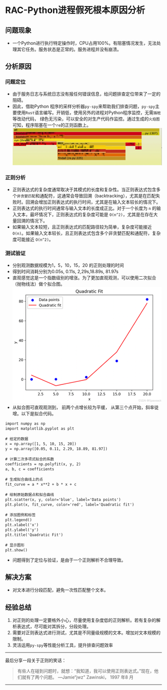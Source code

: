 # RAC-Python进程假死根本原因分析

## 问题现象
- 一个Python进行执行特定操作时，CPU占用100%。有阻塞情况发生，无法处理其它任务。服务状态是正常的。服务进程并没有崩溃。
## 分析原因
### 问题定位
- 由于服务日志与系统日志没有报任何错误信息，给问题排查定位带来了一定的阻碍。
- 因此，借助Python 程序的采样分析器`py-spy`来帮助我们排查问题，`py-spy`主要使用`Rust`语言编写。开销低，使用另外的进程对Python程序监控，无需`插桩`等改动代码， 绿色无污染，可以安全的对生产代码作监控。通过生成的`火焰图`可知，程序阻塞在一个`re`的正则函数上。
![火焰图](640.webp)
### 正则分析
- 正则表达式的复杂度通常取决于其模式的长度和复杂性。当正则表达式包含多个`非贪婪匹配`和通配符，这通常会导致回溯（backtracking），尤其是在匹配失败时。回溯会增加正则表达式的执行时间，尤其是在输入文本较长的情况下。
- 正则表达式的执行时间通常与输入文本的长度成正比。对于一个长度为 `n` 的输入文本，最坏情况下，正则表达式的复杂度可能是 `O(n^2)`，尤其是在存在大量回溯的情况下。
- 如果输入文本较短，且正则表达式的匹配路径较为简单，复杂度可能接近 `O(n)`。如果输入文本较长，且正则表达式包含多个非贪婪匹配和通配符，复杂度可能接近 `O(n^2)`。
### 测试验证
- 分别观测数据规模为1，5，10，15，20 的正则处理的时间
-  得到时间消耗分别为0.05s, 0.11s,  2,29s,18.89s,  81.97s
-  直观感觉这是一个指数级别的增涨。为了更加直观观测，可以使用二次拟合（抛物线法）做个拟合图。
![Quadratic](Quadratic.png)
- 从拟合图可直观观测到， 前两个点增长较为平缓， 从第三个点开始，斜率徒增。以下是拟合代码。
```python3
import numpy as np
import matplotlib.pyplot as plt

# 给定的数据
x = np.array([1, 5, 10, 15, 20])
y = np.array([0.05, 0.11, 2.29, 18.89, 81.97])

# 计算二次多项式拟合的系数
coefficients = np.polyfit(x, y, 2)
a, b, c = coefficients

# 生成拟合曲线上的点
fit_curve = a * x**2 + b * x + c

# 绘制原始数据点和拟合曲线
plt.scatter(x, y, color='blue', label='Data points')
plt.plot(x, fit_curve, color='red', label='Quadratic fit')

# 添加图例和标签
plt.legend()
plt.xlabel('x')
plt.ylabel('y')
plt.title('Quadratic Fit')

# 显示图形
plt.show()

```
- 问题得到了定位与验证，是由于一个正则解析不合理导致。
## 解决方案
- 对文本进行分段匹配，避免一次性匹配整个文本。
## 经验总结
1. 对正则的处理一定要格外小心，尽量使用复杂度低的正则解析。若有复杂的解析表达式，尽可能对其拆分，分段处理。
2. 需要对正则表达式进行测试，尤其是不同量级规模的文本。增加对文本规模的限制。
3. 灵活运用`py-spy`等性能分析工具，提升排查问题效率
---
最后分享一段关于正则的笑话：
> 有些人在碰到问题时，就想：“我知道，我可以使用正则表达式。”现在，他们就有了两个问题。 —Jamie“jwz” Zawinski， 1997 年8 月
---
